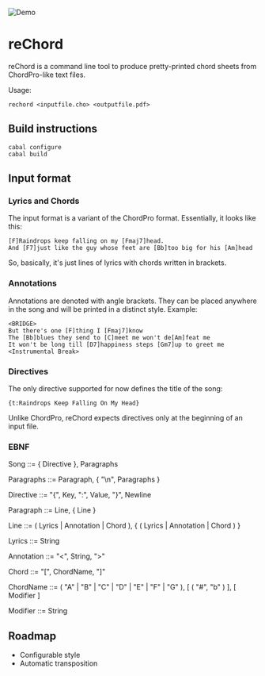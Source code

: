 ![Demo](https://raw.github.com/talanis85/rechord/master/gfx/demo.png)

reChord
=======

reChord is a command line tool to produce pretty-printed chord sheets from
ChordPro-like text files.

Usage:

`rechord <inputfile.cho> <outputfile.pdf>`

Build instructions
------------------

`cabal configure`  
`cabal build`

Input format
------------

### Lyrics and Chords

The input format is a variant of the ChordPro format. Essentially, it
looks like this:

`[F]Raindrops keep falling on my [Fmaj7]head.`  
`And [F7]just like the guy whose feet are [Bb]too big for his [Am]head`

So, basically, it's just lines of lyrics with chords written in brackets.

### Annotations

Annotations are denoted with angle brackets. They can be placed anywhere
in the song and will be printed in a distinct style. Example:

`<BRIDGE>`  
`But there's one [F]thing I [Fmaj7]know`  
`The [Bb]blues they send to [C]meet me won't de[Am]feat me`  
`It won't be long till [D7]happiness steps [Gm7]up to greet me <Instrumental Break>`

### Directives

The only directive supported for now defines the title of the song:

`{t:Raindrops Keep Falling On My Head}`

Unlike ChordPro, reChord expects directives only at the beginning of an
input file.

### EBNF

Song ::= { Directive }, Paragraphs

Paragraphs ::= Paragraph, { "\n", Paragraphs }

Directive ::= "{", Key, ":", Value, "}", Newline

Paragraph ::= Line, { Line }

Line ::= ( Lyrics | Annotation | Chord ), { ( Lyrics | Annotation | Chord ) }

Lyrics ::= String

Annotation ::= "<", String, ">"

Chord ::= "[", ChordName, "]"

ChordName ::= ( "A" | "B" | "C" | "D" | "E" | "F" | "G" ), [ ( "#", "b" ) ], [ Modifier ]

Modifier ::= String

Roadmap
-------

* Configurable style
* Automatic transposition
